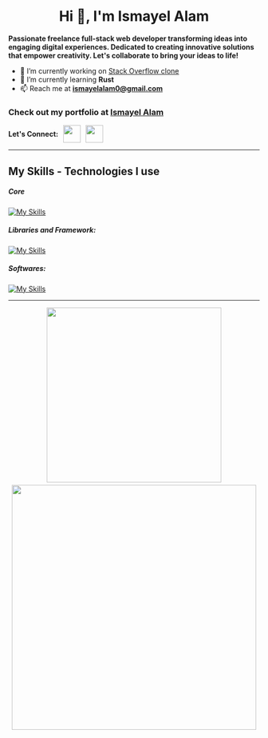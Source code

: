 <h1 align="center">Hi 👋, I'm Ismayel Alam</h1>
<!-- <h2 align="center">Checkout my portfolio at <a href="https://ismayelalam.com/" target="_blank">Ismayel Alam</a></h2> -->

<strong>Passionate freelance full-stack web developer transforming ideas into engaging digital experiences. Dedicated to creating innovative solutions that empower creativity. Let's collaborate to bring your ideas to life!</strong>

- 🔭 I’m currently working on [Stack Overflow clone](http://stackOverflow.ismayelalam.com)
- 🌱 I’m currently learning **Rust**
- 📫 Reach me at **ismayelalam0@gmail.com**

### Check out my portfolio at [Ismayel Alam](http://ismayelalam.com)

<p align="center" style="display: flex; align-items: center; flex-wrap: wrap; justify-content: start; width:100%; gap: 10px">
    <strong>Let's Connect: </strong>
    <a href="https://www.linkedin.com/in/ismayelalam">
        <img src="https://skillicons.dev/icons?i=linkedin" width="35px"/>
    </a>
    <a href="https://twitter.com/__ismayelalam__">
        <img src="https://skillicons.dev/icons?i=twitter" width="35px"/>
    </a>
</p>

---

## My Skills - Technologies I use

##### Core

[![My Skills](https://skillicons.dev/icons?i=js,ts,html,css)](https://github.com/IsmayelAlam)

##### Libraries and Framework:

[![My Skills](https://skillicons.dev/icons?i=threejs,next,react,nodejs,expressjs,mongodb,sass,tailwind)](https://github.com/IsmayelAlam)

##### Softwares:

[![My Skills](https://skillicons.dev/icons?i=figma,git,docker,blender,vscode,supabase,firebase,linux)](https://github.com/IsmayelAlam)

---

<p align="center" style="display: flex; align-items: center; flex-wrap: wrap; justify-content: center; width:100%; gap: 5px">
    <img src="https://github-readme-stats.vercel.app/api/top-langs/?username=ismayelalam&theme=nightowl&show_icons=true&hide_border=false&layout=compact" style="width: 350px"/>
    <img src="https://github-readme-streak-stats.herokuapp.com/?user=ismayelalam&theme=nightowl&hide_border=false" style="width: 490px"/>
</p>
